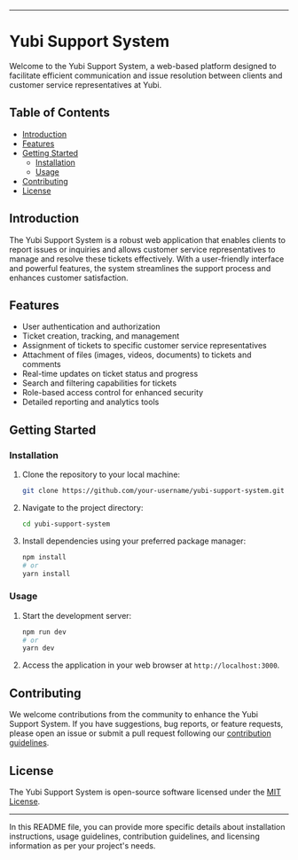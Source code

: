 
---

# Yubi Support System

Welcome to the Yubi Support System, a web-based platform designed to facilitate efficient communication and issue resolution between clients and customer service representatives at Yubi.

## Table of Contents

- [Introduction](#introduction)
- [Features](#features)
- [Getting Started](#getting-started)
  - [Installation](#installation)
  - [Usage](#usage)
- [Contributing](#contributing)
- [License](#license)

## Introduction

The Yubi Support System is a robust web application that enables clients to report issues or inquiries and allows customer service representatives to manage and resolve these tickets effectively. With a user-friendly interface and powerful features, the system streamlines the support process and enhances customer satisfaction.

## Features

- User authentication and authorization
- Ticket creation, tracking, and management
- Assignment of tickets to specific customer service representatives
- Attachment of files (images, videos, documents) to tickets and comments
- Real-time updates on ticket status and progress
- Search and filtering capabilities for tickets
- Role-based access control for enhanced security
- Detailed reporting and analytics tools

## Getting Started

### Installation

1. Clone the repository to your local machine:
   ```bash
   git clone https://github.com/your-username/yubi-support-system.git
   ```

2. Navigate to the project directory:
   ```bash
   cd yubi-support-system
   ```

3. Install dependencies using your preferred package manager:
   ```bash
   npm install
   # or
   yarn install
   ```

### Usage

1. Start the development server:
   ```bash
   npm run dev
   # or
   yarn dev
   ```

2. Access the application in your web browser at `http://localhost:3000`.

## Contributing

We welcome contributions from the community to enhance the Yubi Support System. If you have suggestions, bug reports, or feature requests, please open an issue or submit a pull request following our [contribution guidelines](CONTRIBUTING.md).

## License

The Yubi Support System is open-source software licensed under the [MIT License](LICENSE).

---

In this README file, you can provide more specific details about installation instructions, usage guidelines, contribution guidelines, and licensing information as per your project's needs.
